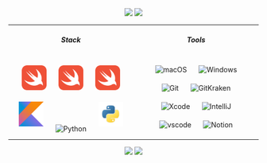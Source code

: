 <!--
**baekteun/baekteun** is a ✨ _special_ ✨ repository because its `README.md` (this file) appears on your GitHub profile.

Here are some ideas to get you started:

- 🔭 I’m currently working on ...
- 🌱 I’m currently learning ...
- 👯 I’m looking to collaborate on ...
- 🤔 I’m looking for help with ...
- 💬 Ask me about ...
- 📫 How to reach me: ...
- 😄 Pronouns: ...
- ⚡ Fun fact: ...
-->

<!--
![Cópia de Sem nome](https://user-images.githubusercontent.com/71510774/132281653-d5084b01-e7df-442c-b30c-1d02c692e25f.gif)
[![GitHub LuciLua](https://img.shields.io/github/followers/LuciLua?label=follow&style=social)](https://github.com/LuciLua)ﾠ
![header](https://capsule-render.vercel.app/api?type=slice&color=auto&height=150&section=header&text=BAEKTEUN&fontSize=90)
![baekteun's github stats](https://github-readme-stats.vercel.app/api?username=baekteun&theme=radical&show_icons=true)
![TOP Langs](https://github-readme-stats.vercel.app/api/top-langs/?username=baekteun&layout=compact&thema=merko) -->

<div align="center">
  <!--<img src="https://user-images.githubusercontent.com/71510774/132281653-d5084b01-e7df-442c-b30c-1d02c692e25f.gif"/>-->
  <!--<img src="https://capsule-render.vercel.app/api?type=slice&color=auto&height=150&section=header&text=BAEKTEUN&fontSize=90"/>-->
  
  <img src="https://github-readme-stats.vercel.app/api?username=baekteun&theme=radical&show_icons=true" style="width:50%;"/>
  <img src="https://github-readme-stats.vercel.app/api/top-langs/?username=baekteun&layout=compact&thema=merko" style="width:42%;"/>
  
  
  
  <table>
  <tr>
    <td valign="top" width=50%>
      <div align="center">
        <h6> <b> Stack </b> </h6>
      </div>
      <div align="center">
        <img style="margin: 10px" alt="Swift" height="50" src="https://raw.githubusercontent.com/github/explore/e94815998e4e0713912fed477a1f346ec04c3da2/topics/swift/swift.png"/>
        <img style="margin: 10px" alt="Swift" height="50" src="https://raw.githubusercontent.com/github/explore/e94815998e4e0713912fed477a1f346ec04c3da2/topics/swift/swift.png"/>
        <img style="margin: 10px" alt="Swift" height="50" src="https://raw.githubusercontent.com/github/explore/e94815998e4e0713912fed477a1f346ec04c3da2/topics/swift/swift.png"/>
        <img style="margin: 10px" alt="Kotlin" height="50" src="https://raw.githubusercontent.com/github/explore/e94815998e4e0713912fed477a1f346ec04c3da2/topics/kotlin/kotlin.png"/>
        <!--<img style="margin: 10px" alt="Kotlin" height="50" src="https://raw.githubusercontent.com/github/explore/80688e429a7d4ef2fca1e82350fe8e3517d3494d/topics/react/react.png"/>-->
        <img style="margin: 10px" alt="Python" height="50" src="https://user-images.githubusercontent.com/74440939/134772614-272a1176-448d-4ba0-8596-781174f1d171.png"/>
        <img style="margin: 10px" alt="Python" height="50" src="https://raw.githubusercontent.com/github/explore/e94815998e4e0713912fed477a1f346ec04c3da2/topics/python/python.png"/>
      </div>
    </td>
    <td valign="top" width="50%">
        <div align="center">
                <h6><b>Tools</b></h6>
            </div>
        <div align="center"> 
          <img style="margin: 10px" src="https://user-images.githubusercontent.com/74440939/134772887-3ade7096-8390-4370-8e01-fae73c7d32d5.png" alt="macOS" height="50" /> 
            <img style="margin: 10px" src="https://upload.wikimedia.org/wikipedia/commons/thumb/5/5f/Windows_logo_-_2012.svg/1024px-Windows_logo_-_2012.svg.png" alt="Windows" height="50" /> 
          <img style="margin: 10px" src="https://profilinator.rishav.dev/skills-assets/git-scm-icon.svg" alt="Git" height="50" /> 
          <img style="margin: 10px" src="https://user-images.githubusercontent.com/74440939/134781969-1c7d1bc4-182e-44c6-a019-aa4087103841.png" alt="GitKraken" height="50" />
          <img style="margin: 10px" src="https://user-images.githubusercontent.com/74440939/134781190-b9ab4f46-dcbb-434c-94ca-b77078385e7e.png" alt="Xcode" height="50" />
          <img style="margin: 10px" src="https://user-images.githubusercontent.com/74440939/134781828-e79043cc-4f04-49c4-862b-e335f66a6a69.png" alt="IntelliJ" height="50" />
          <img style="margin: 10px" src="https://user-images.githubusercontent.com/74440939/134782348-23589f4f-f805-43c6-affe-0f4059ec58bc.png" alt="vscode" height="50" />
          <img style="margin: 10px" src="https://user-images.githubusercontent.com/74440939/134781320-486a354f-6dde-4556-82c6-241add714c2c.png" alt="Notion" height="50" />
        </div>
    </td>
  </tr>
</table>
  
<!--![swift](https://user-images.githubusercontent.com/74440939/134772099-41fc64d9-b2e3-4303-92a0-b21145d8c47e.png)-->
  
  <p>
    <img src="https://github-readme-solvedac.hyp3rflow.vercel.app/api/?handle=baekteun"/>
      <img src="http://mazassumnida.wtf/api/generate_badge?boj=baekteun"/>
  </p>
  

  

  
  <!--![hyp3rflow's solved.ac stats](https://github-readme-solvedac.hyp3rflow.vercel.app/api/?handle=baekteun)
  [![solved.ac tier](http://mazassumnida.wtf/api/generate_badge?boj=baekteun)](https://solved.ac/kinetic27)
  <img style="margin: 10px" src="https://i.pinimg.com/originals/32/49/3a/32493aea1ed976cebf93364be225a2f8.png" alt="CI/CD" height="50"/>-->
  
  
  <!--[![Ashutosh's github activity graph](https://activity-graph.herokuapp.com/graph?username=baekteun&theme=xcode)](https://github.com/baekteun/github-readme-activity-graph)
![Snake animation](https://github.com/baekteun/baekteun/blob/output/github-contribution-grid-snake.svg)-->
  
</div>





<!-- ![hyp3rflow's solved.ac stats](https://github-readme-solvedac.hyp3rflow.vercel.app/api/?handle=baekteun)
<!-- <img src="https://img.shields.io/badge/Swift-FA7343?style=flat-square&logo=Swift&logoColor=white"/> 
<!-- [![Ashutosh's github activity graph](https://activity-graph.herokuapp.com/graph?username=baekteun&theme=xcode)](https://github.com/baekteun/github-readme-activity-graph)
![Snake animation](https://github.com/Thales-Eduardo/Thales-Eduardo/blob/output/github-contribution-grid-snake.svg) -->

